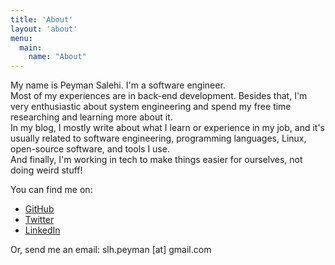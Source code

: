 ```yaml
---
title: 'About'
layout: 'about'
menu:
  main:
    name: "About"
---
```


My name is Peyman Salehi. I'm a software engineer.   
Most of my experiences are in back-end development. 
Besides that, I'm very enthusiastic about system engineering and 
spend my free time researching and learning more about it.  
In my blog, I mostly write about what I learn or experience in my job, 
and it's usually related to software engineering, programming languages, 
Linux, open-source software, and tools I use.  
And finally, I'm working in tech to make things easier for ourselves, 
not doing weird stuff!  


You can find me on:
- [GitHub](https://github.com/peymanslh)
- [Twitter](https://twitter.com/_peymanslh)
- [LinkedIn](https://www.linkedin.com/in/peymanslh)

Or, send me an email: slh.peyman [at] gmail.com
